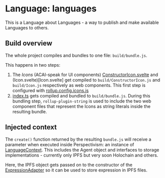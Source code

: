 # Language: languages

This is a Language about Languages - a way to publish and make available Languages to others.

## Build overview

The whole project compiles and bundles to one file: `build/bundle.js`.

This happens in two steps:
1. The *Icons* (ACAI-speak for UI components) [ConstructorIcon.svelte](ConstructorIcon.svelte) and (Icon.svelte)[Icon.svelte] get compiled to `build/ConstructorIcon.js` and `build/Icon.js` respectively as web components. This first step is configured with [rollup.config.icons.js](rollup.config.icons.js)
2. [index.ts](index.ts) gets compiled and bundled to `build/bundle.js`. During this bundling step, `rollup-plugin-string` is used to include the two web component files that represent the Icons as string literals inside the resulting bundle.

## Injected context

The `create()` function returned by the resulting `bundle.js` will receive a parameter when executed inside Perspectivism: an instance of [LanguageContext](../../acai/LanguageContext.ts). This includes the Agent object and interfaces to storage implementations - currently only IPFS but very soon Holochain and others.

Here, the IPFS object gets passed on to the constructor of the [ExpressionAdapter](adapter.ts) so it can be used to store expression in IPFS files.